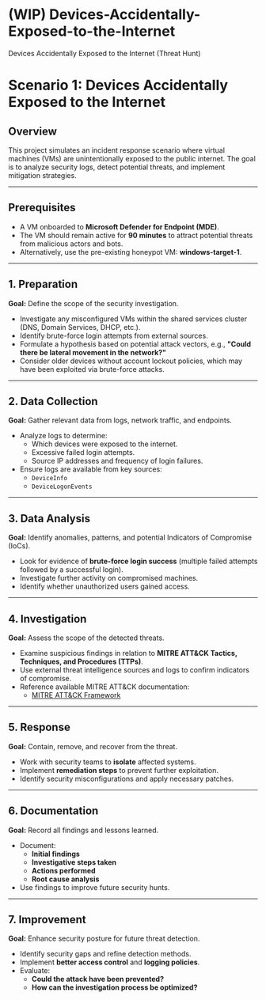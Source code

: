# (WIP) Devices-Accidentally-Exposed-to-the-Internet
Devices Accidentally Exposed to the Internet (Threat Hunt)


# Scenario 1: Devices Accidentally Exposed to the Internet

## Overview
This project simulates an incident response scenario where virtual machines (VMs) are unintentionally exposed to the public internet. The goal is to analyze security logs, detect potential threats, and implement mitigation strategies.

---

## Prerequisites
- A VM onboarded to **Microsoft Defender for Endpoint (MDE)**.
- The VM should remain active for **90 minutes** to attract potential threats from malicious actors and bots.
- Alternatively, use the pre-existing honeypot VM: **windows-target-1**.

---

## 1. Preparation
**Goal:** Define the scope of the security investigation.

- Investigate any misconfigured VMs within the shared services cluster (DNS, Domain Services, DHCP, etc.).
- Identify brute-force login attempts from external sources.
- Formulate a hypothesis based on potential attack vectors, e.g., **"Could there be lateral movement in the network?"**
- Consider older devices without account lockout policies, which may have been exploited via brute-force attacks.

---

## 2. Data Collection
**Goal:** Gather relevant data from logs, network traffic, and endpoints.

- Analyze logs to determine:
  - Which devices were exposed to the internet.
  - Excessive failed login attempts.
  - Source IP addresses and frequency of login failures.
- Ensure logs are available from key sources:
  - `DeviceInfo`
  - `DeviceLogonEvents`

---

## 3. Data Analysis
**Goal:** Identify anomalies, patterns, and potential Indicators of Compromise (IoCs).

- Look for evidence of **brute-force login success** (multiple failed attempts followed by a successful login).
- Investigate further activity on compromised machines.
- Identify whether unauthorized users gained access.

---

## 4. Investigation
**Goal:** Assess the scope of the detected threats.

- Examine suspicious findings in relation to **MITRE ATT&CK Tactics, Techniques, and Procedures (TTPs)**.
- Use external threat intelligence sources and logs to confirm indicators of compromise.
- Reference available MITRE ATT&CK documentation:
  - [MITRE ATT&CK Framework](https://attack.mitre.org/)

---

## 5. Response
**Goal:** Contain, remove, and recover from the threat.

- Work with security teams to **isolate** affected systems.
- Implement **remediation steps** to prevent further exploitation.
- Identify security misconfigurations and apply necessary patches.

---

## 6. Documentation
**Goal:** Record all findings and lessons learned.

- Document:
  - **Initial findings**
  - **Investigative steps taken**
  - **Actions performed**
  - **Root cause analysis**
- Use findings to improve future security hunts.

---

## 7. Improvement
**Goal:** Enhance security posture for future threat detection.

- Identify security gaps and refine detection methods.
- Implement **better access control** and **logging policies**.
- Evaluate:
  - **Could the attack have been prevented?**
  - **How can the investigation process be optimized?**

